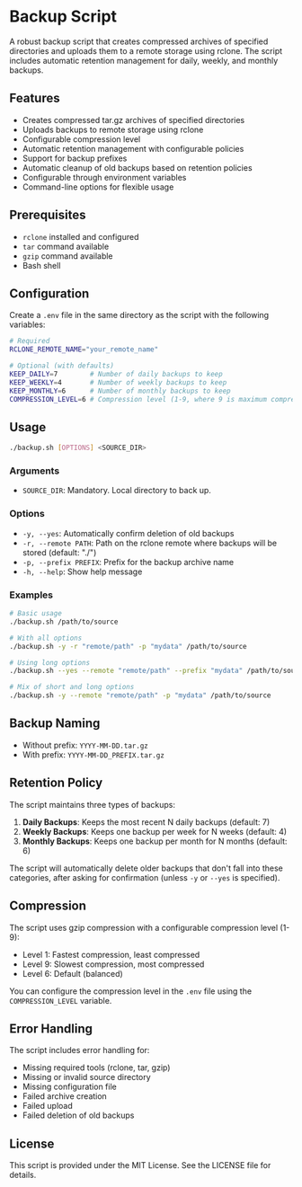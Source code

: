 # Backup Script

A robust backup script that creates compressed archives of specified directories and uploads them to a remote storage using rclone. The script includes automatic retention management for daily, weekly, and monthly backups.

## Features

- Creates compressed tar.gz archives of specified directories
- Uploads backups to remote storage using rclone
- Configurable compression level
- Automatic retention management with configurable policies
- Support for backup prefixes
- Automatic cleanup of old backups based on retention policies
- Configurable through environment variables
- Command-line options for flexible usage

## Prerequisites

- `rclone` installed and configured
- `tar` command available
- `gzip` command available
- Bash shell

## Configuration

Create a `.env` file in the same directory as the script with the following variables:

```bash
# Required
RCLONE_REMOTE_NAME="your_remote_name"

# Optional (with defaults)
KEEP_DAILY=7        # Number of daily backups to keep
KEEP_WEEKLY=4       # Number of weekly backups to keep
KEEP_MONTHLY=6      # Number of monthly backups to keep
COMPRESSION_LEVEL=6 # Compression level (1-9, where 9 is maximum compression)
```

## Usage

```bash
./backup.sh [OPTIONS] <SOURCE_DIR>
```

### Arguments

- `SOURCE_DIR`: Mandatory. Local directory to back up.

### Options

- `-y, --yes`: Automatically confirm deletion of old backups
- `-r, --remote PATH`: Path on the rclone remote where backups will be stored (default: "./")
- `-p, --prefix PREFIX`: Prefix for the backup archive name
- `-h, --help`: Show help message

### Examples

```bash
# Basic usage
./backup.sh /path/to/source

# With all options
./backup.sh -y -r "remote/path" -p "mydata" /path/to/source

# Using long options
./backup.sh --yes --remote "remote/path" --prefix "mydata" /path/to/source

# Mix of short and long options
./backup.sh -y --remote "remote/path" -p "mydata" /path/to/source
```

## Backup Naming

- Without prefix: `YYYY-MM-DD.tar.gz`
- With prefix: `YYYY-MM-DD_PREFIX.tar.gz`

## Retention Policy

The script maintains three types of backups:

1. **Daily Backups**: Keeps the most recent N daily backups (default: 7)
2. **Weekly Backups**: Keeps one backup per week for N weeks (default: 4)
3. **Monthly Backups**: Keeps one backup per month for N months (default: 6)

The script will automatically delete older backups that don't fall into these categories, after asking for confirmation (unless `-y` or `--yes` is specified).

## Compression

The script uses gzip compression with a configurable compression level (1-9):
- Level 1: Fastest compression, least compressed
- Level 9: Slowest compression, most compressed
- Level 6: Default (balanced)

You can configure the compression level in the `.env` file using the `COMPRESSION_LEVEL` variable.

## Error Handling

The script includes error handling for:
- Missing required tools (rclone, tar, gzip)
- Missing or invalid source directory
- Missing configuration file
- Failed archive creation
- Failed upload
- Failed deletion of old backups

## License

This script is provided under the MIT License. See the LICENSE file for details. 